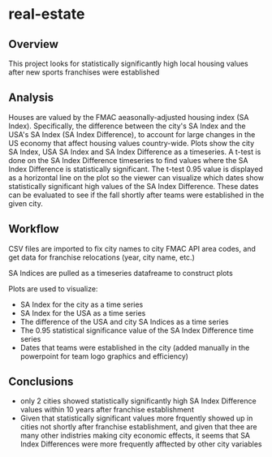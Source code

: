 # real-estate

## Overview
This project looks for statistically significantly high local housing values after new sports franchises were established

## Analysis
Houses are valued by the FMAC aeasonally-adjusted housing index (SA Index). Specifically, the difference between the city's SA Index and the USA's SA Index (SA Index Difference), to account for large changes in the US economy that affect housing values country-wide. Plots show the city SA Index, USA SA Index and SA Index Difference as a timeseries. A t-test is done on the SA Index Difference timeseries to find values where the SA Index Difference is statistically significant. The t-test 0.95 value is displayed as a horizontal line on the plot so the viewer can visualize which dates show statistically significant high values of the SA Index Difference. These dates can be evaluated to see if the fall shortly after teams were established in the given city.

## Workflow
CSV files are imported to fix city names to city FMAC API area codes, and get data for franchise relocations (year, city name, etc.)

SA Indices are pulled as a timeseries datafreame to construct plots

Plots are used to visualize:
* SA Index for the city as a time series
* SA Index for the USA as a time series
* The difference of the USA and city SA Indices as a time series
* The 0.95 statistical significance value of the SA Index Difference time series
* Dates that teams were established in the city (added manually in the powerpoint for team logo graphics and efficiency)

## Conclusions
* only 2 cities showed statistically significantly high SA Index Difference values within 10 years after franchise establishment
* Given that statistically significant values more frquently showed up in cities not shortly after franchise establishment, and given that thee are many other indistries making city economic effects, it seems that SA Index Differences were more frequently afftected by other city variables






